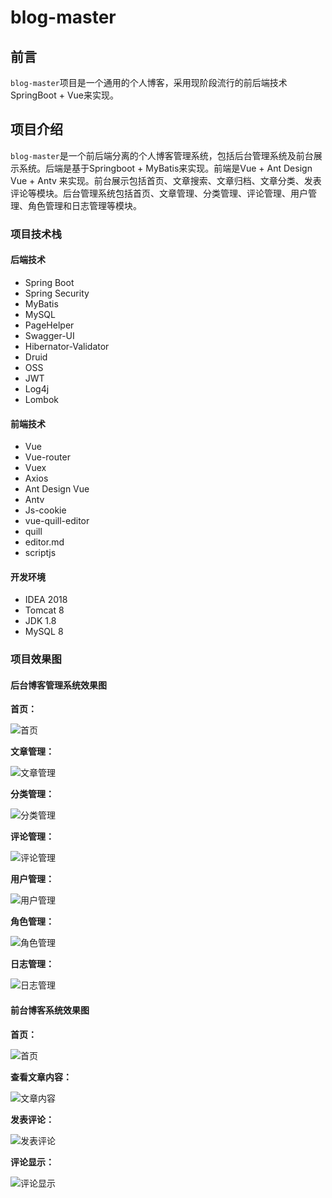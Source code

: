 # blog-master
## 前言

`blog-master`项目是一个通用的个人博客，采用现阶段流行的前后端技术SpringBoot + Vue来实现。

## 项目介绍

`blog-master`是一个前后端分离的个人博客管理系统，包括后台管理系统及前台展示系统。后端是基于Springboot + MyBatis来实现。前端是Vue + Ant Design Vue + Antv 来实现。前台展示包括首页、文章搜索、文章归档、文章分类、发表评论等模块。后台管理系统包括首页、文章管理、分类管理、评论管理、用户管理、角色管理和日志管理等模块。

### 项目技术栈

#### 后端技术

- Spring Boot
- Spring Security
- MyBatis
- MySQL
- PageHelper
- Swagger-UI
- Hibernator-Validator
- Druid
- OSS
- JWT
- Log4j
- Lombok

#### 前端技术

- Vue
- Vue-router
- Vuex
- Axios
- Ant Design Vue
- Antv
- Js-cookie
- vue-quill-editor
- quill
- editor.md
- scriptjs

#### 开发环境

- IDEA 2018
- Tomcat 8
- JDK 1.8
- MySQL 8



### 项目效果图

#### 后台博客管理系统效果图

**首页：**

![首页](https://zoe-oss.oss-cn-beijing.aliyuncs.com/blog/project/vblog-home.png)

**文章管理：**

![文章管理](https://zoe-oss.oss-cn-beijing.aliyuncs.com/blog/project/vblog-article.png)

**分类管理：**

![分类管理](https://zoe-oss.oss-cn-beijing.aliyuncs.com/blog/project/vblog-category.png)

**评论管理：**

![评论管理](https://zoe-oss.oss-cn-beijing.aliyuncs.com/blog/project/vblog-comment.png)

**用户管理：**

![用户管理](https://zoe-oss.oss-cn-beijing.aliyuncs.com/blog/project/vblog-user.png)

**角色管理：**

![角色管理](https://zoe-oss.oss-cn-beijing.aliyuncs.com/blog/project/vblog-role.png)

**日志管理：**

![日志管理](https://zoe-oss.oss-cn-beijing.aliyuncs.com/blog/project/vblog-log.png)



#### 前台博客系统效果图

**首页：**

![首页](https://zoe-oss.oss-cn-beijing.aliyuncs.com/blog/project/blog-home.png)

**查看文章内容：**

![文章内容](https://zoe-oss.oss-cn-beijing.aliyuncs.com/blog/project/blog-article.png)

**发表评论：**

![发表评论](https://zoe-oss.oss-cn-beijing.aliyuncs.com/blog/project/blog-comment.png)

**评论显示：**

![评论显示](https://zoe-oss.oss-cn-beijing.aliyuncs.com/blog/project/blog-has-comment.png)







